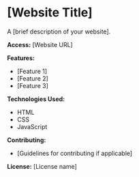 # [Website Title] 

A [brief description of your website]. 

**Access:** [Website URL]

**Features:** 
* [Feature 1]
* [Feature 2] 
* [Feature 3]

**Technologies Used:**
* HTML
* CSS
* JavaScript 

**Contributing:**
* [Guidelines for contributing if applicable] 

**License:** 
[License name]
